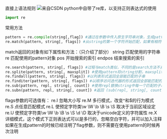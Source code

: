 直接上语法规则
![来自CSDN](/home/zhichao/桌面/1240)
python中自带了re库，以支持正则表达式的使用
```python
import re
```
常用方法

```python
pattern = re.compile(string[,flag]) #通过在参数中传入原生字符串对象，生成pattern队形，利用这个对象进行进一步的匹配
re.match(pattern, string[, flags]) #从string的第一个字符开始匹配，如果有相符合的，就返回T，如果遇见只符合pattern前几个字符的，返回F，到字符串结尾仍未匹配到，也返回F
```

match返回的对象有如下属性和方法：（只介绍了部分）
string 匹配使用的字符串
re 匹配使用的pattern对象
pos 开始搜索的索引
endpos 结束搜索的索引

```python
re.search(pattern, string[, flags]) #过程与match类似，不同的是search方法不从字符串第一个字符开始匹配
re.splite(pattern, string[, maxsplit]) #使用pattern将string分割，maxsplit指定最大分割次数，不指定将全部分割
re.findall(pattern, string[, flags]) #以列表形式返回全部能匹配的子串
re.finditer(pattern, string[, flags]) #以顺序访问迭代器的形式返回全部能匹配的子串，可以使用for循环读取
re.sub(pattern, repl, string[, count]) #使用repl替换string中每一个匹配的子串后返回替换后的字符串，count指定最多替换次数
re.subn(pattern, repl, string[, count]) #返回 (sub(repl, string[, count]), 替换次数)
```

flags参数的可选值有：
re.I 忽略大小写
re.M 多行模式，改变^和$的行为模式
re.S 点任意匹配模式
re.L 使预定字符类\w \W \b \B \s \S 取决于当前区域设定
re.U 使预定字符类\w \W \b \B \s \S \d \D 取决于unicode定义的字符属性
re.X 详细模式，这个模式下正则表达式可以是多行的，忽略空白字符，并可以加入注释
如果在生成pattern的时候已经注明了flag参数，则不需要在使用pattern的时候再次注明